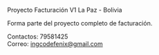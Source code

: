 Proyecto Facturación V1 La Paz - Bolivia

Forma parte del proyecto completo de facturación.

Contactos: 79581425  
Correo: ingcodefenix@gmail.com